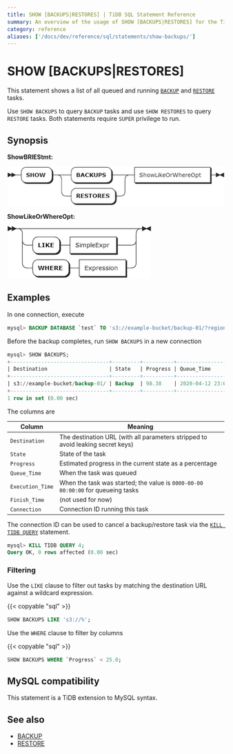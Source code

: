 ```yaml
---
title: SHOW [BACKUPS|RESTORES] | TiDB SQL Statement Reference
summary: An overview of the usage of SHOW [BACKUPS|RESTORES] for the TiDB database.
category: reference
aliases: ['/docs/dev/reference/sql/statements/show-backups/']
---
```


# SHOW [BACKUPS|RESTORES]

This statement shows a list of all queued and running [`BACKUP`](/sql-statements/sql-statement-backup.md) and [`RESTORE`](/sql-statements/sql-statement-restore.md) tasks.

Use `SHOW BACKUPS` to query `BACKUP` tasks and use `SHOW RESTORES` to query `RESTORE` tasks. Both statements require `SUPER` privilege to run.

## Synopsis

**ShowBRIEStmt:**

![ShowBRIEStmt](/media/sqlgram/ShowBRIEStmt.png)

**ShowLikeOrWhereOpt:**

![ShowLikeOrWhereOpt](/media/sqlgram/ShowLikeOrWhereOpt.png)

## Examples

In one connection, execute

```sql
mysql> BACKUP DATABASE `test` TO 's3://example-bucket/backup-01/?region=us-west-1';
```

Before the backup completes, run `SHOW BACKUPS` in a new connection

```sql
mysql> SHOW BACKUPS;
+--------------------------------+---------+----------+---------------------+---------------------+-------------+------------+
| Destination                    | State   | Progress | Queue_Time          | Execution_Time      | Finish_Time | Connection |
+--------------------------------+---------+----------+---------------------+---------------------+-------------+------------+
| s3://example-bucket/backup-01/ | Backup  | 98.38    | 2020-04-12 23:09:03 | 2020-04-12 23:09:25 |        NULL |          4 |
+--------------------------------+---------+----------+---------------------+---------------------+-------------+------------+
1 row in set (0.00 sec)
```

The columns are

| Column | Meaning |
|--------|---------|
| `Destination` | The destination URL (with all parameters stripped to avoid leaking secret keys) |
| `State` | State of the task |
| `Progress` | Estimated progress in the current state as a percentage |
| `Queue_Time` | When the task was queued |
| `Execution_Time` | When the task was started; the value is `0000-00-00 00:00:00` for queueing tasks |
| `Finish_Time` | (not used for now) |
| `Connection` | Connection ID running this task |

The connection ID can be used to cancel a backup/restore task via the [`KILL TIDB QUERY`](/sql-statements/sql-statement-kill.md) statement.

```sql
mysql> KILL TIDB QUERY 4;
Query OK, 0 rows affected (0.00 sec)
```

### Filtering

Use the `LIKE` clause to filter out tasks by matching the destination URL against a wildcard expression.

{{< copyable "sql" >}}

```sql
SHOW BACKUPS LIKE 's3://%';
```

Use the `WHERE` clause to filter by columns

{{< copyable "sql" >}}

```sql
SHOW BACKUPS WHERE `Progress` < 25.0;
```

## MySQL compatibility

This statement is a TiDB extension to MySQL syntax.

## See also

* [BACKUP](/sql-statements/sql-statement-backup.md)
* [RESTORE](/sql-statements/sql-statement-restore.md)
